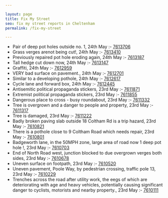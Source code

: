 ```yaml
---

layout: page
title: Fix My Street
seo: fix my street reports in Cheltenham
permalink: /fix-my-street

---
```


<!-- fix_marker starts -->

- Pair of deep pot holes outside no. 1, 24th May :- [7613706](https://www.fixmystreet.com/report/7613706)
- Grass verges arenot being cut!, 24th May :- [7613410](https://www.fixmystreet.com/report/7613410)
- Previously repaired pot hole eroding again, 24th May :- [7613187](https://www.fixmystreet.com/report/7613187)
- Tall hedge cut down now, 24th May :- [7613147](https://www.fixmystreet.com/report/7613147)
- Graffiti, 24th May :- [7612959](https://www.fixmystreet.com/report/7612959)
- VERY bad surface on pavement., 24th May :- [7612701](https://www.fixmystreet.com/report/7612701)
- Similar to a developing pothole, 24th May :- [7612617](https://www.fixmystreet.com/report/7612617)
- Cycle lane and forward box, 24th May :- [7612445](https://www.fixmystreet.com/report/7612445)
- Antisemitic political propaganda stickers, 23rd May :- [7611871](https://www.fixmystreet.com/report/7611871)
- Extremist political propaganda stickers, 23rd May :- [7611855](https://www.fixmystreet.com/report/7611855)
- Dangerous place to cross - busy roundabout, 23rd May :- [7611332](https://www.fixmystreet.com/report/7611332)
- Tree is overgrown and a danger to people and property, 23rd May :- [7611317](https://www.fixmystreet.com/report/7611317)
- Tree is damaged, 23rd May :- [7611222](https://www.fixmystreet.com/report/7611222)
- Badly broken paving slab outside 18 Coltham Rd is a trip hazard, 23rd May :- [7610821](https://www.fixmystreet.com/report/7610821)
- There is a pothole close to 9 Coltham Road which needs repair, 23rd May :- [7610801](https://www.fixmystreet.com/report/7610801)
- Badgeworth lane, in the 50MPH zone, large area of road now 1 deep pot hole !, 23rd May :- [7610703](https://www.fixmystreet.com/report/7610703)
- End of North Road west, junction blocked to due overgrown verges both sides, 23rd May :- [7610678](https://www.fixmystreet.com/report/7610678)
- Uneven surface on footpath, 23rd May :- [7610520](https://www.fixmystreet.com/report/7610520)
- Uneven pavement, Poole Way, by pedestrian crossing, traffic pole 13, 23rd May :- [7610229](https://www.fixmystreet.com/report/7610229)
- Trenches across the road after utility work, the eegs of which are deteriorating with age and heavy vehicles, potentially causing significant danger to cyclists, motorists and nearby property., 23rd May :- [7610111](https://www.fixmystreet.com/report/7610111)

<!-- fix_marker ends -->